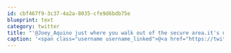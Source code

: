 ```yaml
---
id: cbf467f9-3c37-4a2a-8035-cfe9d6bdb75e
blueprint: text
category: twitter
title: "'@Joey_Aquino just where you walk out of the secure area.it's not that big of an airport :)"
caption: '<span class="username username_linked">@<a href="https://twitter.com/Joey_Aquino" title="Joey Aquino">Joey_Aquino</a></span> just where you walk out of the secure area.it''s not that big of an airport :)'
---
```

